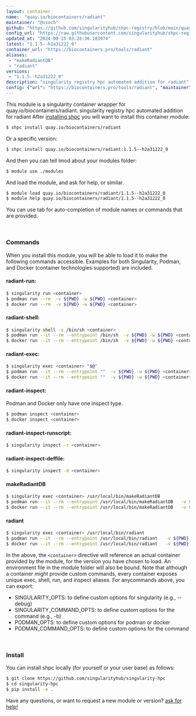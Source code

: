 ```yaml
---
layout: container
name:  "quay.io/biocontainers/radiant"
maintainer: "@vsoch"
github: "https://github.com/singularityhub/shpc-registry/blob/main/quay.io/biocontainers/radiant/container.yaml"
config_url: "https://raw.githubusercontent.com/singularityhub/shpc-registry/main/quay.io/biocontainers/radiant/container.yaml"
updated_at: "2024-09-15 03:28:36.103974"
latest: "1.1.5--h2a31222_0"
container_url: "https://biocontainers.pro/tools/radiant"
aliases:
 - "makeRadiantDB"
 - "radiant"
versions:
 - "1.1.5--h2a31222_0"
description: "singularity registry hpc automated addition for radiant"
config: {"url": "https://biocontainers.pro/tools/radiant", "maintainer": "@vsoch", "description": "singularity registry hpc automated addition for radiant", "latest": {"1.1.5--h2a31222_0": "sha256:d94ae5d9381b3f5621fbba37919f64e8f774958a7eccc56d2d4a437d8cd7f8b4"}, "tags": {"1.1.5--h2a31222_0": "sha256:d94ae5d9381b3f5621fbba37919f64e8f774958a7eccc56d2d4a437d8cd7f8b4"}, "docker": "quay.io/biocontainers/radiant", "aliases": {"makeRadiantDB": "/usr/local/bin/makeRadiantDB", "radiant": "/usr/local/bin/radiant"}}
---
```


This module is a singularity container wrapper for quay.io/biocontainers/radiant.
singularity registry hpc automated addition for radiant
After [installing shpc](#install) you will want to install this container module:


```bash
$ shpc install quay.io/biocontainers/radiant
```

Or a specific version:

```bash
$ shpc install quay.io/biocontainers/radiant:1.1.5--h2a31222_0
```

And then you can tell lmod about your modules folder:

```bash
$ module use ./modules
```

And load the module, and ask for help, or similar.

```bash
$ module load quay.io/biocontainers/radiant/1.1.5--h2a31222_0
$ module help quay.io/biocontainers/radiant/1.1.5--h2a31222_0
```

You can use tab for auto-completion of module names or commands that are provided.

<br>

### Commands

When you install this module, you will be able to load it to make the following commands accessible.
Examples for both Singularity, Podman, and Docker (container technologies supported) are included.

#### radiant-run:

```bash
$ singularity run <container>
$ podman run --rm  -v ${PWD} -w ${PWD} <container>
$ docker run --rm  -v ${PWD} -w ${PWD} <container>
```

#### radiant-shell:

```bash
$ singularity shell -s /bin/sh <container>
$ podman run --it --rm --entrypoint /bin/sh  -v ${PWD} -w ${PWD} <container>
$ docker run --it --rm --entrypoint /bin/sh  -v ${PWD} -w ${PWD} <container>
```

#### radiant-exec:

```bash
$ singularity exec <container> "$@"
$ podman run --it --rm --entrypoint ""  -v ${PWD} -w ${PWD} <container> "$@"
$ docker run --it --rm --entrypoint ""  -v ${PWD} -w ${PWD} <container> "$@"
```

#### radiant-inspect:

Podman and Docker only have one inspect type.

```bash
$ podman inspect <container>
$ docker inspect <container>
```

#### radiant-inspect-runscript:

```bash
$ singularity inspect -r <container>
```

#### radiant-inspect-deffile:

```bash
$ singularity inspect -d <container>
```


#### makeRadiantDB

```bash
$ singularity exec <container> /usr/local/bin/makeRadiantDB
$ podman run --it --rm --entrypoint /usr/local/bin/makeRadiantDB   -v ${PWD} -w ${PWD} <container> -c " $@"
$ docker run --it --rm --entrypoint /usr/local/bin/makeRadiantDB   -v ${PWD} -w ${PWD} <container> -c " $@"
```


#### radiant

```bash
$ singularity exec <container> /usr/local/bin/radiant
$ podman run --it --rm --entrypoint /usr/local/bin/radiant   -v ${PWD} -w ${PWD} <container> -c " $@"
$ docker run --it --rm --entrypoint /usr/local/bin/radiant   -v ${PWD} -w ${PWD} <container> -c " $@"
```



In the above, the `<container>` directive will reference an actual container provided
by the module, for the version you have chosen to load. An environment file in the
module folder will also be bound. Note that although a container
might provide custom commands, every container exposes unique exec, shell, run, and
inspect aliases. For anycommands above, you can export:

 - SINGULARITY_OPTS: to define custom options for singularity (e.g., --debug)
 - SINGULARITY_COMMAND_OPTS: to define custom options for the command (e.g., -b)
 - PODMAN_OPTS: to define custom options for podman or docker
 - PODMAN_COMMAND_OPTS: to define custom options for the command

<br>

### Install

You can install shpc locally (for yourself or your user base) as follows:

```bash
$ git clone https://github.com/singularityhub/singularity-hpc
$ cd singularity-hpc
$ pip install -e .
```

Have any questions, or want to request a new module or version? [ask for help!](https://github.com/singularityhub/singularity-hpc/issues)